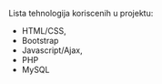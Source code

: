 Lista tehnologija koriscenih u projektu:
- HTML/CSS,
- Bootstrap
- Javascript/Ajax,
- PHP
- MySQL


